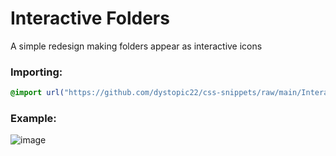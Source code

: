 # Interactive Folders
A simple redesign making folders appear as interactive icons

### Importing:
```css
@import url("https://github.com/dystopic22/css-snippets/raw/main/InteractiveFolders/import.css");
```

### Example:
![image](https://media.discordapp.net/attachments/1101777927479246858/1213104462177107968/snippet.gif)
